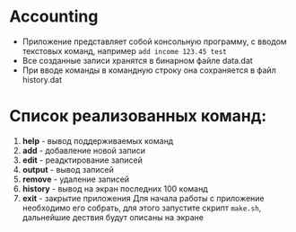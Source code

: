 # Accounting
* Приложение представляет собой консольную программу, с вводом текстовых команд, например `add income 123.45 test`
* Все созданные записи хранятся в бинарном файле data.dat
* При вводе команды в командную строку она сохраняется в файл history.dat
# Список реализованных команд:
1. __help__ - вывод поддерживаемых команд
2. __add__ - добавление новой записи
3. __edit__ - реадктирование записей
4. __output__ - вывод записей
5. __remove__ - удаление записей
6. __history__ - вывод на экран последних 100 команд
7. __exit__ - закрытие приложения
Для начала работы с приложение необходимо его собрать, для этого запустите скрипт `make.sh`, дальнейшие дествия будут описаны на экране
